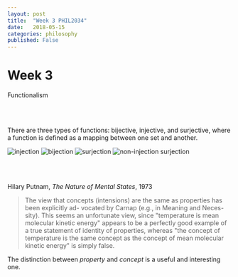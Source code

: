 ```yaml
---
layout: post
title:  "Week 3 PHIL2034"
date:   2018-05-15
categories: philosophy
published: False
---
```


# Week 3

Functionalism 

<br><br>

There are three types of functions: bijective, injective, and surjective, where a function is defined as a mapping between one set and another. 

![injection](https://upload.wikimedia.org/wikipedia/commons/0/02/Injection.svg)
![bijection](https://upload.wikimedia.org/wikipedia/commons/a/a5/Bijection.svg)
![surjection](https://upload.wikimedia.org/wikipedia/commons/6/6c/Surjection.svg)
![non-injection surjection](https://upload.wikimedia.org/wikipedia/commons/d/d1/Not-Injection-Surjection.svg)

<br><br>

Hilary Putnam, *The Nature of Mental States*, 1973 

>The view that concepts (intensions) are the same as properties has been explicitly ad- vocated by Carnap (e.g., in Meaning and Neces- sity). This seems an unfortunate view, since "temperature is mean molecular kinetic energy" appears to be a perfectly good example of a true statement of identity of properties, whereas "the concept of temperature is the same concept as the concept of mean molecular kinetic energy" is simply false.

The distinction between *property* and *concept* is a useful and interesting one. 

